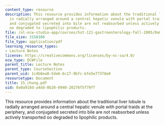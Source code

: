 ```yaml
---
content_type: resource
description: This resource provides information about the traditional liver lobule
  is radially arranged around a central hepatic venule with portal traids at the periphery,
  and conjugated secreted into bile are not reabsorbed unless actively transported
  oo degraded to lipophilic products.
file: /ol-ocw-studio-app/courses/hst-121-gastroenterology-fall-2005/0a0a918da4dd0b20694020276f5f79ff_15_chung.pdf
file_size: 3158100
file_type: application/pdf
learning_resource_types:
- Lecture Notes
license: https://creativecommons.org/licenses/by-nc-sa/4.0/
ocw_type: OCWFile
parent_title: Lecture Notes
parent_type: CourseSection
parent_uid: 1c4b8ea0-5de6-6c17-9bfc-bfe5e773f8e0
resourcetype: Document
title: 15_chung.pdf
uid: 0a0a918d-a4dd-0b20-6940-20276f5f79ff
---
```

This resource provides information about the traditional liver lobule is radially arranged around a central hepatic venule with portal traids at the periphery, and conjugated secreted into bile are not reabsorbed unless actively transported oo degraded to lipophilic products.